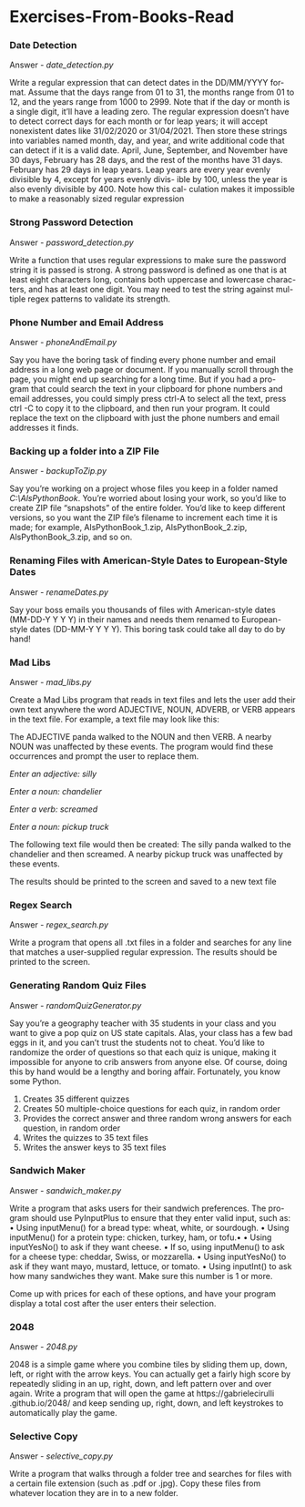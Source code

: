 # Exercises-From-Books-Read

### Date Detection 
Answer - *date_detection.py*

Write a regular expression that can detect dates in the DD/MM/YYYY for-
mat. Assume that the days range from 01 to 31, the months range from 01
to 12, and the years range from 1000 to 2999. Note that if the day or month
is a single digit, it’ll have a leading zero.
The regular expression doesn’t have to detect correct days for each
month or for leap years; it will accept nonexistent dates like 31/02/2020 or
31/04/2021. Then store these strings into variables named month, day, and
year, and write additional code that can detect if it is a valid date. April,
June, September, and November have 30 days, February has 28 days, and
the rest of the months have 31 days. February has 29 days in leap years.
Leap years are every year evenly divisible by 4, except for years evenly divis-
ible by 100, unless the year is also evenly divisible by 400. Note how this cal-
culation makes it impossible to make a reasonably sized regular expression

### Strong Password Detection
Answer - *password_detection.py*

Write a function that uses regular expressions to make sure the password
string it is passed is strong. A strong password is defined as one that is at
least eight characters long, contains both uppercase and lowercase charac-
ters, and has at least one digit. You may need to test the string against mul-
tiple regex patterns to validate its strength.


### Phone Number and Email Address
Answer - *phoneAndEmail.py*

Say you have the boring task of finding every phone number and email
address in a long web page or document. If you manually scroll through
the page, you might end up searching for a long time. But if you had a pro-
gram that could search the text in your clipboard for phone numbers and
email addresses, you could simply press ctrl-A to select all the text, press
ctrl -C to copy it to the clipboard, and then run your program. It could
replace the text on the clipboard with just the phone numbers and email
addresses it finds.

### Backing up a folder into a ZIP File
Answer - *backupToZip.py*

Say you’re working on a project whose files you keep in a folder named
*C:\AlsPythonBook*. You’re worried about losing your work, so you’d like
to create ZIP file “snapshots” of the entire folder. You’d like to keep
different versions, so you want the ZIP file’s filename to increment each
time it is made; for example, AlsPythonBook_1.zip, AlsPythonBook_2.zip,
AlsPythonBook_3.zip, and so on.

### Renaming Files with American-Style Dates to European-Style Dates
Answer - *renameDates.py*

Say your boss emails you thousands of files with American-style dates
(MM-DD-Y Y Y Y) in their names and needs them renamed to European-
style dates (DD-MM-Y Y Y Y). This boring task could take all day to do by
hand! 

### Mad Libs 

Answer - *mad_libs.py*

Create a Mad Libs program that reads in text files and lets the user add their own text anywhere the word ADJECTIVE, NOUN, ADVERB, or VERB appears in the text file. For example, a text file may look like this:

The ADJECTIVE panda walked to the NOUN and then VERB. A nearby NOUN was unaffected by these events. The program would find these occurrences and prompt the user to replace them.

*Enter an adjective:*
*silly*

*Enter a noun:*
*chandelier*

*Enter a verb:*
*screamed*

*Enter a noun:*
*pickup truck*

The following text file would then be created:
The silly panda walked to the chandelier and then screamed. A nearby pickup truck was unaffected by these events.


The results should be printed to the screen and saved to a new text file


### Regex Search

Answer - *regex_search.py*

Write a program that opens all .txt files in a folder and searches for any
line that matches a user-supplied regular expression. The results should
be printed to the screen.

### Generating Random Quiz Files

Answer - *randomQuizGenerator.py*

Say you’re a geography teacher with 35 students in your class and you want to give a pop quiz on US state capitals. Alas, your class has a few bad eggs in it, and you can’t trust the students not to cheat. You’d like to randomize the order of questions so that each quiz is unique, making it impossible for anyone to crib answers from anyone else. Of course, doing this by hand would be a lengthy and boring affair. Fortunately, you know some Python.

1. Creates 35 different quizzes
2. Creates 50 multiple-choice questions for each quiz, in random order
3. Provides the correct answer and three random wrong answers for each
question, in random order
4. Writes the quizzes to 35 text files
5. Writes the answer keys to 35 text files

###  Sandwich Maker
Answer - *sandwich_maker.py*

Write a program that asks users for their sandwich preferences. The pro-
gram should use PyInputPlus to ensure that they enter valid input, such as:
• Using inputMenu() for a bread type: wheat, white, or sourdough.
• Using inputMenu() for a protein type: chicken, turkey, ham, or tofu.•
• Using inputYesNo() to ask if they want cheese.
• If so, using inputMenu() to ask for a cheese type: cheddar, Swiss, or mozzarella.
• Using inputYesNo() to ask if they want mayo, mustard, lettuce, or tomato.
• Using inputInt() to ask how many sandwiches they want. Make sure this
number is 1 or more.

Come up with prices for each of these options, and have your program
display a total cost after the user enters their selection.


### 2048

Answer - *2048.py*

2048 is a simple game where you combine tiles by sliding them up, down,
left, or right with the arrow keys. You can actually get a fairly high score
by repeatedly sliding in an up, right, down, and left pattern over and over
again. Write a program that will open the game at https://gabrielecirulli​
.github.io/2048/ and keep sending up, right, down, and left keystrokes to
automatically play the game.


### Selective Copy

Answer - *selective_copy.py*

Write a program that walks through a folder tree and searches for files with
a certain file extension (such as .pdf or .jpg). Copy these files from whatever
location they are in to a new folder.